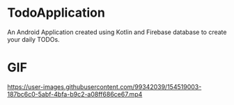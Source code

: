 # TodoApplication
An Android Application created using Kotlin and Firebase database to create your daily TODOs.
# GIF


https://user-images.githubusercontent.com/99342039/154519003-187bc6c0-5abf-4bfa-b9c2-a08ff686ce67.mp4

